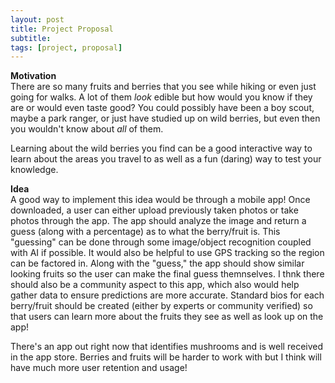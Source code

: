 ```yaml
---
layout: post
title: Project Proposal 
subtitle: 
tags: [project, proposal]
---
```


**Motivation**  
There are so many fruits and berries that you see while hiking or even just going for walks. A lot of them _look_ edible but how would you know if they are or would even taste good? You could possibly have been a boy scout, maybe a park ranger, or just have studied up on wild berries, but even then you wouldn't know about _all_ of them. 

Learning about the wild berries you find can be a good interactive way to learn about the areas you travel to as well as a fun (daring) way to test your knowledge. 

**Idea**  
A good way to implement this idea would be through a mobile app! Once downloaded, a user can either upload previously taken photos or take photos through the app. The app should analyze the image and return a guess (along with a percentage) as to what the berry/fruit is. This "guessing" can be done through some image/object recognition coupled with AI if possible. It would also be helpful to use GPS tracking so the region can be factored in. Along with the "guess," the app should show similar looking fruits so the user can make the final guess themnselves. I thnk there should also be a community aspect to this app, which also would help gather data to ensure predictions are more accurate. Standard bios for each berry/fruit should be created (either by experts or community verified) so that users can learn more about the fruits they see as well as look up on the app! 

There's an app out right now that identifies mushrooms and is well received in the app store. Berries and fruits will be harder to work with but I think will have much more user retention and usage! 
